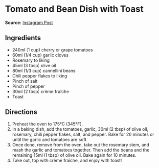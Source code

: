 # Tomato and Bean Dish with Toast

**Source:** [Instagram Post](https://www.instagram.com/p/CvsOYUPNkAp/)

## Ingredients

- 240ml (1 cup) cherry or grape tomatoes
- 60ml (1/4 cup) garlic cloves
- Rosemary to liking
- 45ml (3 tbsp) olive oil
- 80ml (1/3 cup) cannellini beans
- Chili pepper flakes to liking
- Pinch of salt
- Pinch of pepper
- 30ml (2 tbsp) crème fraîche
- Toast

## Directions

1. Preheat the oven to 175°C (345°F).
2. In a baking dish, add the tomatoes, garlic, 30ml (2 tbsp) of olive oil, rosemary, chili pepper flakes, salt, and pepper. Bake for 20 minutes or until the garlic and tomatoes are soft.
3. Once done, remove from the oven, take out the rosemary stem, and mash the garlic and tomatoes together. Then add the beans and the remaining 15ml (1 tbsp) of olive oil. Bake again for 10 minutes.
4. Take out, top with crème fraîche, and enjoy with toast!
